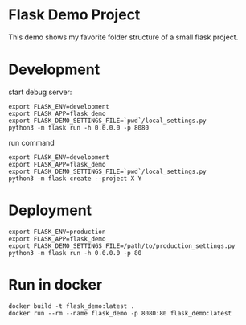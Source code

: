 # Flask Demo Project

This demo shows my favorite folder structure of a small flask project.

# Development

start debug server:

	export FLASK_ENV=development
	export FLASK_APP=flask_demo
	export FLASK_DEMO_SETTINGS_FILE=`pwd`/local_settings.py
	python3 -m flask run -h 0.0.0.0 -p 8080

run command

	export FLASK_ENV=development
	export FLASK_APP=flask_demo
	export FLASK_DEMO_SETTINGS_FILE=`pwd`/local_settings.py
	python3 -m flask create --project X Y

# Deployment

	export FLASK_ENV=production
	export FLASK_APP=flask_demo
	export FLASK_DEMO_SETTINGS_FILE=/path/to/production_settings.py
	python3 -m flask run -h 0.0.0.0 -p 80

# Run in docker

    docker build -t flask_demo:latest .
    docker run --rm --name flask_demo -p 8080:80 flask_demo:latest

